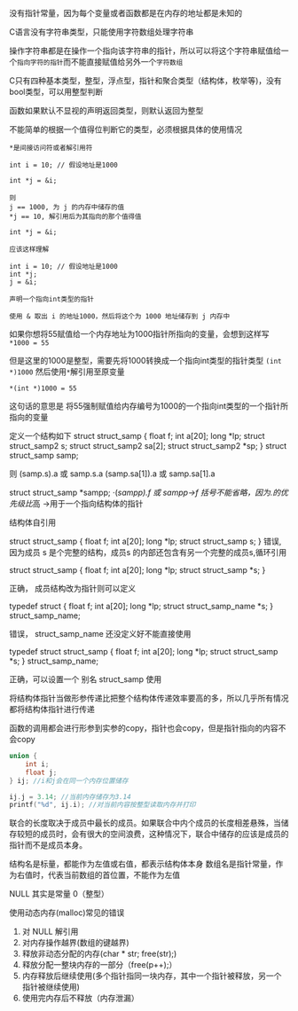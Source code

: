 没有指针常量，因为每个变量或者函数都是在内存的地址都是未知的

C语言没有字符串类型，只能使用字符数组处理字符串

操作字符串都是在操作一个指向该字符串的指针，所以可以将这个字符串赋值给一个`指向字符的指针`而不能直接赋值给另外一个`字符数组`

C只有四种基本类型，整型，浮点型，指针和聚合类型（结构体，枚举等)，没有bool类型，可以用整型判断

函数如果默认不显视的声明返回类型，则默认返回为整型

不能简单的根据一个值得位判断它的类型，必须根据具体的使用情况


`*是间接访问符或者解引用符`
```
int i = 10; // 假设地址是1000

int *j = &i;

则
j == 1000, 为 j 的内存中储存的值
*j == 10, 解引用后为其指向的那个值得值

```

`int *j = &i;`

```
应该这样理解

int i = 10; // 假设地址是1000
int *j;
j = &i;

声明一个指向int类型的指针

使用 & 取出 i 的地址1000，然后将这个为 1000 地址储存到 j 内存中
```



如果你想将55赋值给一个内存地址为1000指针所指向的变量，会想到这样写
`*1000 = 55`

但是这里的1000是整型，需要先将1000转换成一个指向int类型的指针类型  `(int *)1000` 然后使用`*`解引用至原变量

`*(int *)1000 = 55`

这句话的意思是 将55强制赋值给内存编号为1000的一个指向int类型的一个指针所指向的变量


定义一个结构如下
struct struct_samp {
    float f;
    int a[20];
    long *lp;
    struct struct_samp2 s;
    struct struct_samp2 sa[2];
    struct struct_samp2 *sp;
}
struct struct_samp samp;

则
(samp.s).a 或 samp.s.a
(samp.sa[1]).a 或 samp.sa[1].a

struct struct_samp *sampp;
·(*sampp).f 或 sampp->f
括号不能省略，因为.的优先级比*高
->用于一个指向结构体的指针



结构体自引用

struct struct_samp {
    float f;
    int a[20];
    long *lp;
    struct struct_samp s;
}
错误, 因为成员 s 是个完整的结构，成员s 的内部还包含有另一个完整的成员s,循环引用

struct struct_samp {
    float f;
    int a[20];
    long *lp;
    struct struct_samp *s;
}

正确， 成员结构改为指针则可以定义

typedef struct {
    float f;
    int a[20];
    long *lp;
    struct struct_samp_name *s;
} struct_samp_name;

错误， struct_samp_name 还没定义好不能直接使用

typedef struct struct_samp {
    float f;
    int a[20];
    long *lp;
    struct struct_samp *s;
} struct_samp_name;

正确，可以设置一个 别名 struct_samp 使用


将结构体指针当做形参传递比把整个结构体传递效率要高的多，所以几乎所有情况都将结构体指针进行传递

函数的调用都会进行形参到实参的copy，指针也会copy，但是指针指向的内容不会copy

```c
union {
    int i;
    float j;
} ij; //i和j会在同一个内存位置储存

ij.j = 3.14; //当前内存储存为3.14
printf("%d", ij.i); //对当前内容按整型读取内存并打印
```
联合的长度取决于成员中最长的成员。如果联合中内个成员的长度相差悬殊，当储存较短的成员时，会有很大的空间浪费，这种情况下，联合中储存的应该是成员的指针而不是成员本身。

结构名是标量，都能作为左值或右值，都表示结构体本身
数组名是指针常量，作为右值时，代表当前数组的首位置，不能作为左值


NULL 其实是常量 0（整型）

使用动态内存(malloc)常见的错误

1. 对 NULL 解引用
2. 对内存操作越界(数组的键越界)
3. 释放非动态分配的内存(char * str; free(str);)
4. 释放分配一整块内存的一部分（free(p++);）
5. 内存释放后继续使用(多个指针指同一块内存，其中一个指针被释放，另一个指针被继续使用)
6. 使用完内存后不释放（内存泄漏）

